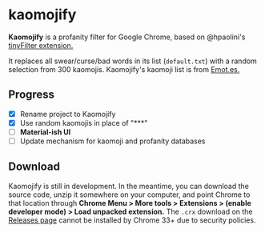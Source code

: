 kaomojify
==========

**Kaomojify** is a profanity filter for Google Chrome, based on @hpaolini's [tinyFilter extension.](https://github.com/hpaolini/tinyFilter-chrome)

It replaces all swear/curse/bad words in its list (`default.txt`) with a random selection from 300 kaomojis. Kaomojify's kaomoji list is from [Emot.es.](http://emot.es)

## Progress

- [x] Rename project to Kaomojify
- [x] Use random kaomojis in place of "***"
- [ ] **Material-ish UI**
- [ ] Update mechanism for kaomoji and profanity databases

## Download

Kaomojify is still in development. In the meantime, you can download the source code, unzip it somewhere on your computer, and point Chrome to that location through **Chrome Menu > More tools > Extensions > (enable developer mode) > Load unpacked extension.** The `.crx` download on the [Releases page](https://github.com/aureljared/kaomojify/releases) cannot be installed by Chrome 33+ due to security policies.
